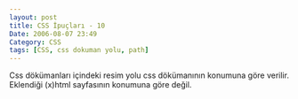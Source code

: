 ```yaml
---
layout: post
title: CSS İpuçları - 10
Date: 2006-08-07 23:49
Category: CSS
tags: [CSS, css dokuman yolu, path]
---
```


Css dökümanları içindeki resim yolu css dökümanının konumuna göre
verilir. Eklendiği (x)html sayfasının konumuna göre değil.
